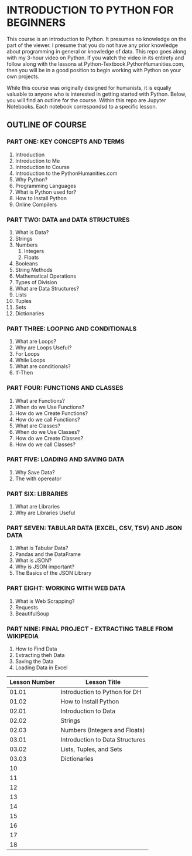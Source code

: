 # INTRODUCTION TO PYTHON FOR BEGINNERS
This course is an introduction to Python. It presumes no knowledge on the part of the viewer. I presume that you do not have any prior knowledge about programming in general or knowledge of data. This repo goes along with my 3-hour video on Python. If you watch the video in its entirety and follow along with the lessons at Python-Textbook.PythonHumanities.com, then you will be in a good position to begin working with Python on your own projects.

While this course was originally designed for humanists, it is equally valuable to anyone who is interested in getting started with Python. Below, you will find an outline for the course. Within this repo are Jupyter Notebooks. Each notebook correspondsd to a specific lesson.

## OUTLINE OF COURSE

### PART ONE: KEY CONCEPTS AND TERMS
1) Introduction
  1) Introduction to Me
  2) Introduction to Course
  3) Introduction to the PythonHumanities.com
2) Why Python?
  1) Programming Languages
  2) What is Python used for?
3) How to Install Python
4) Online Compilers

### PART TWO: DATA and DATA STRUCTURES
1) What is Data?
2) Strings
3) Numbers
   1) Integers
   2) Floats
4) Booleans
5) String Methods
6) Mathematical Operations
7) Types of Division
8) What are Data Structures?
9) Lists
10) Tuples
11) Sets
12) Dictionaries

### PART THREE: LOOPING AND CONDITIONALS
1) What are Loops?
2) Why are Loops Useful?
3) For Loops
4) While Loops
5) What are conditionals?
6) If-Then

### PART FOUR: FUNCTIONS AND CLASSES
1) What are Functions?
2) When do we Use Functions?
2) How do we Create Functions?
3) How do we call Functions?
4) What are Classes?
5) When do we Use Classes?
6) How do we Create Classes?
7) How do we call Classes?

### PART FIVE: LOADING AND SAVING DATA
1) Why Save Data?
2) The with opereator

### PART SIX: LIBRARIES
1) What are Libraries
2) Why are Libraries Useful

### PART SEVEN: TABULAR DATA (EXCEL, CSV, TSV) AND JSON DATA
1) What is Tabular Data?
2) Pandas and the DataFrame
3) What is JSON?
4) Why is JSON important?
5) The Basics of the JSON Library

### PART EIGHT: WORKING WITH WEB DATA
1) What is Web Scrapping?
2) Requests
3) BeautifulSoup

### PART NINE: FINAL PROJECT - EXTRACTING TABLE FROM WIKIPEDIA
1) How to Find Data
2) Extracting theh Data
3) Saving the Data
4) Loading Data in Excel

| Lesson Number      | Lesson Title |
| ----------- | ----------- |
|01.01 |Introduction to Python for DH|
|01.02 |How to Install Python |
|02.01 |Introduction to Data |
|02.02 |Strings |
|02.03 |Numbers (Integers and Floats) |
|03.01 |Introduction to Data Structures |
|03.02 |Lists, Tuples, and Sets |
|03.03 |Dictionaries |
|10 | |
|11 | |
|12 | |
|13 | |
|14 | |
|15 | |
|16 | |
|17 | |
|18 | |
